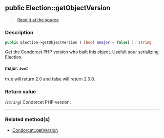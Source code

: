 ## public Election::getObjectVersion

> [Read it at the source](https://github.com/julien-boudry/Condorcet/blob/master/src/CondorcetVersion.php#L27)

### Description    

```php
public Election->getObjectVersion ( [bool $major = false] ): string
```

Get the Condorcet PHP version who built this object. Usefull pour serializing Election.
    

#### **major:** *`bool`*   
true will return 2.0 and false will return 2.0.0.    


### Return value   

*(`string`)* Condorcet PHP version.


---------------------------------------

### Related method(s)      

* [Condorcet::getVersion](/Docs/api-reference/Condorcet%20Class/Condorcet--getVersion.md)    
